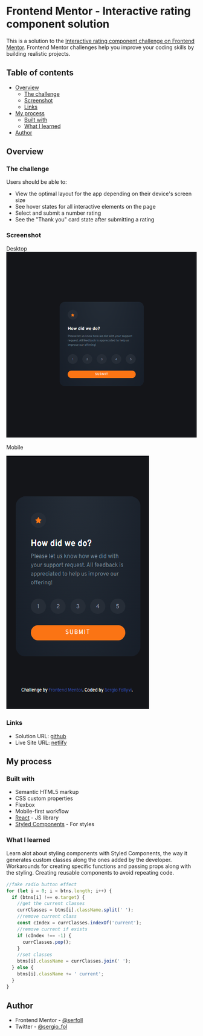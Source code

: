 # Frontend Mentor - Interactive rating component solution

This is a solution to the [Interactive rating component challenge on Frontend Mentor](https://www.frontendmentor.io/challenges/interactive-rating-component-koxpeBUmI). Frontend Mentor challenges help you improve your coding skills by building realistic projects.

## Table of contents

- [Overview](#overview)
  - [The challenge](#the-challenge)
  - [Screenshot](#screenshot)
  - [Links](#links)
- [My process](#my-process)
  - [Built with](#built-with)
  - [What I learned](#what-i-learned)
- [Author](#author)

## Overview

### The challenge

Users should be able to:

- View the optimal layout for the app depending on their device's screen size
- See hover states for all interactive elements on the page
- Select and submit a number rating
- See the "Thank you" card state after submitting a rating

### Screenshot

Desktop
![](./screenshot.png)

Mobile

![](./screenshot-mobile.png)

### Links

- Solution URL: [github](https://github.com/serfoll/interactive-rating-component)
- Live Site URL: [netlify](https://lucky-chaja-8dc153.netlify.app/)

## My process

### Built with

- Semantic HTML5 markup
- CSS custom properties
- Flexbox
- Mobile-first workflow
- [React](https://reactjs.org/) - JS library
- [Styled Components](https://styled-components.com/) - For styles

### What I learned

Learn alot about styling components with Styled Components, the way it generates custom classes along the ones added by the developer. Workarounds for creating specific functions and passing props along with the styling. Creating reusable components
to avoid repeating code.

```js
//fake radio button effect
for (let i = 0; i < btns.length; i++) {
  if (btns[i] !== e.target) {
    //get the current classes
    currClasses = btns[i].className.split(' ');
    //remove current class
    const cIndex = currClasses.indexOf('current');
    //remove current if exists
    if (cIndex !== -1) {
      currClasses.pop();
    }
    //set classes
    btns[i].className = currClasses.join(' ');
  } else {
    btns[i].className += ' current';
  }
}
```

## Author

- Frontend Mentor - [@serfoll](https://www.frontendmentor.io/profile/serfoll)
- Twitter - [@sergio_fol](https://twitter.com/sergio_fol)
